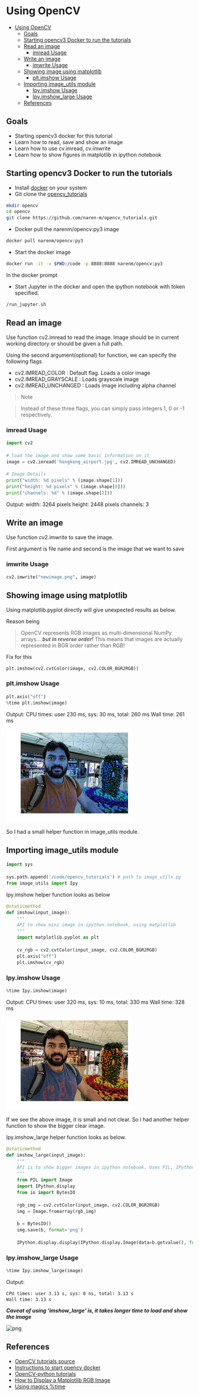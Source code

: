 # Using OpenCV

<!-- TOC -->

- [Using OpenCV](#using-opencv)
    - [Goals](#goals)
    - [Starting opencv3 Docker to run the tutorials](#starting-opencv3-docker-to-run-the-tutorials)
    - [Read an image](#read-an-image)
        - [imread Usage](#imread-usage)
    - [Write an image](#write-an-image)
        - [imwrite Usage](#imwrite-usage)
    - [Showing image using matplotlib](#showing-image-using-matplotlib)
        - [plt.imshow Usage](#pltimshow-usage)
    - [Importing image_utils module](#importing-image_utils-module)
        - [Ipy.imshow Usage](#ipyimshow-usage)
        - [Ipy.imshow_large Usage](#ipyimshow_large-usage)
    - [References](#references)

<!-- /TOC -->

## Goals

- Starting opencv3 docker for this tutorial
- Learn how to read, save and show an image
- Learn how to use cv.imread, cv.imwrite
- Learn how to show figures in matplotlib in ipython notebook

## Starting opencv3 Docker to run the tutorials

- Install [docker](https://docs.docker.com/engine/getstarted/step_one/#step-1-get-docker) on your system
- Git clone the [opencv_tutorials](https://github.com/naren-m/opencv_tutorials)

```bash
mkdir opencv
cd opencv
git clone https://github.com/naren-m/opencv_tutorials.git
```

- Docker pull the narenm/opencv:py3 image

```bash
docker pull narenm/opencv:py3
```

- Start the docker image

```bash
docker run -it -v $PWD:/code -p 8888:8888 narenm/opencv:py3
```

In the docker prompt

- Start Jupyter in the docker and open the ipython notebook with token specified.

```bash
/run_jupyter.sh
```

## Read an image

Use function cv2.imread to read the image. Image should be in current working directory or should be given a full path.

Using the second argument(optional) for function, we can specify the following flags

- cv2.IMREAD_COLOR      : Default flag. Loads a color image
- cv2.IMREAD_GRAYSCALE  : Loads grayscale image
- cv2.IMREAD_UNCHANGED  : Loads image including alpha channel

> Note

> Instead of these three flags, you can simply pass integers 1, 0 or -1 respectively.

### imread Usage

```python
import cv2

# load the image and show some basic information on it
image = cv2.imread('hongkong_airport.jpg', cv2.IMREAD_UNCHANGED)

# Image Details
print("width: %d pixels" % (image.shape[1]))
print("height: %d pixels" % (image.shape[0]))
print("channels: %d" % (image.shape[2]))
```

Output:
    width: 3264 pixels
    height: 2448 pixels
    channels: 3


## Write an image

Use function cv2.imwrite to save the image.

First argument is file name and second is the image that we want to save

### imwrite Usage

```python
cv2.imwrite("newimage.png", image)
```


## Showing image using matplotlib

Using matplotlib.pyplot directly will give unexpected results as below.

Reason being
> OpenCV represents RGB images as multi-dimensional NumPy arrays… ___but in reverse order!___
> This means that images are actually represented in BGR order rather than RGB!

Fix for this

```python
plt.imshow(cv2.cvtColor(image, cv2.COLOR_BGR2RGB))
```

### plt.imshow Usage

```python
plt.axis("off")
%time plt.imshow(image)
```

Output:
    CPU times: user 230 ms, sys: 30 ms, total: 260 ms
    Wall time: 261 ms

![png](../img/opencv_tutorials/basics/read_write_images/output_6_2.png)

So I had a small helper function in image_utils module.

## Importing image_utils module

```python
import sys

sys.path.append('/code/opencv_tutorials') # path to image_utils.py
from image_utils import Ipy
```

Ipy.imshow helper function looks as below

```python
@staticmethod
def imshow(input_image):
    """
    API to show mini image in ipython notebook, using matplotlib
    """
    import matplotlib.pyplot as plt

    cv_rgb = cv2.cvtColor(input_image, cv2.COLOR_BGR2RGB)
    plt.axis("off")
    plt.imshow(cv_rgb)
```

### Ipy.imshow Usage

```python
%time Ipy.imshow(image)
```

Output:
    CPU times: user 320 ms, sys: 10 ms, total: 330 ms
    Wall time: 328 ms

![png](../img/opencv_tutorials/basics/read_write_images/output_8_1.png)


If we see the above image, it is small and not clear. So I had another helper function to show the bigger clear image.

Ipy.imshow_large helper function looks as below.

```python
@staticmethod
def imshow_large(input_image):
    """
    API is to show bigger images in ipython notebook. Uses PIL, IPython.display and BytesIO
    """
    from PIL import Image
    import IPython.display
    from io import BytesIO

    rgb_img = cv2.cvtColor(input_image, cv2.COLOR_BGR2RGB)
    img = Image.fromarray(rgb_img)

    b = BytesIO()
    img.save(b, format='png')

    IPython.display.display(IPython.display.Image(data=b.getvalue(), format='png', embed=True))
```

### Ipy.imshow_large Usage

```python
%time Ipy.imshow_large(image)
```

Output:

    CPU times: user 3.13 s, sys: 0 ns, total: 3.13 s
    Wall time: 3.13 s

___Caveat of using  'imshow\_large' is, it takes longer time to load and show the image___


![png](../img/opencv_tutorials/basics/read_write_images/output_10_0.png)

## References

- [OpenCV tutorials source](https://github.com/naren-m/opencv_tutorials)
- [Instructions to start opencv docker](https://github.com/naren-m/opencv_tutorials/blob/master/README.md)
- [OpenCV-python tutorials](http://docs.opencv.org/3.2.0/dc/d2e/tutorial_py_image_display.html)
- [How to Display a Matplotlib RGB Image](http://www.pyimagesearch.com/2014/11/03/display-matplotlib-rgb-image/)
- [Using magics %time](https://ipython.org/ipython-doc/3/interactive/magics.html)
